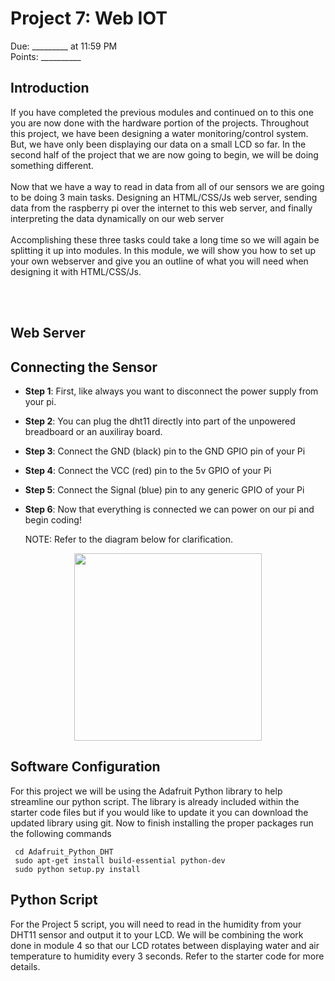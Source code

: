 # Project 7: Web IOT
Due: _________ at 11:59 PM <br>
Points: __________


## Introduction
If you have completed the previous modules and continued on to this one you are now done with the hardware portion of the projects. Throughout this project, we have been designing a water monitoring/control system. But, we have only been displaying our data on a small LCD so far. In the second half of the project that we are now going to begin, we will be doing something different.
<br><br>
Now that we have a way to read in data from all of our sensors we are going to be doing 3 main tasks. Designing an HTML/CSS/Js web server, sending data from the raspberry pi over the internet to this web server, and finally interpreting the data dynamically on our web server
<br><br>
Accomplishing these three tasks could take a long time so we will again be splitting it up into modules. In this module, we will show you how to set up your own webserver and give you an outline of what you will need when designing it with HTML/CSS/Js.

<br><br>
## Web Server





## Connecting the Sensor

- **Step 1**: First, like always you want to disconnect the power supply from your pi.
- **Step 2**: You can plug the dht11 directly into part of the unpowered breadboard or an auxiliray board.  
- **Step 3**: Connect the GND (black) pin to the GND GPIO pin of your Pi
- **Step 4**: Connect the VCC (red) pin to the 5v GPIO of your Pi
- **Step 5**: Connect the Signal (blue) pin to any generic GPIO of your Pi
- **Step 6**: Now that everything is connected we can power on our pi and begin coding!

  NOTE: Refer to the diagram below for clarification.


<p align="center">
  <img src="https://github.com/brhn-4/INTAG-RasPi-Modules/assets/71796616/c42eaaaa-4ab4-4239-a1c6-69ce54dbcc29" width="300" />
</p>


## Software Configuration

For this project we will be using the Adafruit Python library to help streamline our python script. The library is already included within the starter code files but if you would like to update it you can download the updated library using git. Now to finish installing the proper packages run the following commands
`````````
 cd Adafruit_Python_DHT
 sudo apt-get install build-essential python-dev
 sudo python setup.py install
`````````

## Python Script
For the Project 5 script, you will need to read in the humidity from your DHT11 sensor and output it to your LCD. We will be combining the work done in module 4 so that our LCD rotates between displaying water and air temperature to humidity every 3 seconds. Refer to the starter code for more details.
























